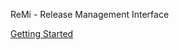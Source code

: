 ReMi - Release Management Interface

[Getting Started](https://github.com/wongatech/remi/wiki/Getting-Started)